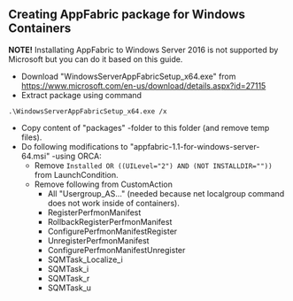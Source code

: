 ## Creating AppFabric package for Windows Containers
**NOTE!** Installating AppFabric to Windows Server 2016 is not supported by Microsoft but you can do it based on this guide.

* Download "WindowsServerAppFabricSetup_x64.exe" from https://www.microsoft.com/en-us/download/details.aspx?id=27115
* Extract package using command
```
.\WindowsServerAppFabricSetup_x64.exe /x
```
* Copy content of "packages" -folder to this folder (and remove temp files).
* Do following modifications to "appfabric-1.1-for-windows-server-64.msi" -using ORCA:
  * Remove ```Installed OR ((UILevel="2") AND (NOT INSTALLDIR=""))``` from LaunchCondition.
  * Remove following from CustomAction
    * All "Usergroup_AS..." (needed because net localgroup command does not work inside of containers).
    * RegisterPerfmonManifest
    * RollbackRegisterPerfmonManifest
    * ConfigurePerfmonManifestRegister
    * UnregisterPerfmonManifest
	* ConfigurePerfmonManifestUnregister
	* SQMTask_Localize_i
	* SQMTask_i
	* SQMTask_r
	* SQMTask_u